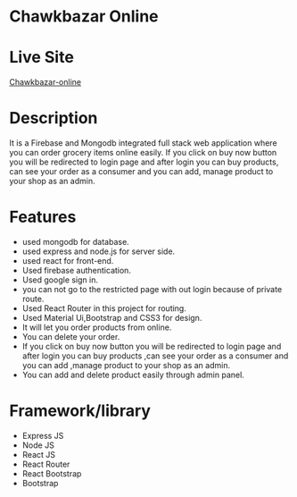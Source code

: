 # Chawkbazar Online

# Live Site
[Chawkbazar-online](https://chawkbazar-online-d00b4.web.app/)

# Description
It is a Firebase and Mongodb integrated full stack web application where you can order grocery items online easily. If you click on buy now button you will be redirected to login page and after login you can buy products, can see your order as a consumer and you can add, manage product to your shop as an admin. 

# Features
- used mongodb for database.
- used express and node.js for server side.
- used react for front-end.
- Used firebase authentication.
- Used google sign in.
- you can not go to the restricted page with out login because of private route.
- Used React Router in this project for routing.
- Used Material Ui,Bootstrap and CSS3 for design.
- It will let you order products from online.
- You can delete your order.
- If you click on buy now button you will be redirected to login page and after login you can buy products ,can see your order as a consumer and you can add ,manage  product to your shop as an admin.
- You can add and delete product easily through admin panel.

# Framework/library
- Express JS
- Node JS
- React JS
- React Router 
- React Bootstrap 
- Bootstrap




